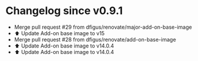 # Changelog since v0.9.1
- Merge pull request #29 from dfigus/renovate/major-add-on-base-image 
- ⬆️ Update Add-on base image to v15 
- Merge pull request #28 from dfigus/renovate/add-on-base-image 
- ⬆️ Update Add-on base image to v14.0.4 
- ⬆️ Update Add-on base image to v14.0.4 
